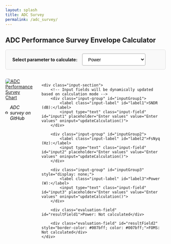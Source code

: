 ```yaml
---
layout: splash
title: ADC Survey
permalink: /adc_survey/
---
```


<style>
.survey-container {
    display: flex;
    align-items: flex-start;
    gap: 2em;
    margin: 2em 0;
}

.image-section {
    flex: 1;
    max-width: 50%;
}

.input-section {
    flex: 1;
    display: flex;
    flex-direction: column;
    gap: 0.75em;
    padding-left: 2em;
    max-width: 40%;
}

.input-field {
    padding: 0.8em;
    font-size: 1em;
    border: 2px solid #ccc;
    border-radius: 5px;
    width: 50%;
    box-sizing: border-box;
    margin-left: auto;
}

.input-field:focus {
    outline: none;
    border-color: #007acc;
}

.input-group {
    display: flex;
    flex-direction: row;
    align-items: center;
    gap: 1em;
    justify-content: space-between;
}

.input-label {
    font-weight: bold;
    font-size: 1em;
    color: #333;
    margin-bottom: 0;
    min-width: 120px;
    text-align: left;
    flex-shrink: 0;
}

.evaluation-field {
    padding: 0.8em;
    font-size: 1em;
    border: 2px solid #28a745;
    border-radius: 5px;
    width: 100%;
    box-sizing: border-box;
    background-color: #f8f9fa;
    font-weight: bold;
    color: #28a745;
    text-align: center;
    margin-top: 0.25em;
    margin-bottom: 0.25em;
}

.calc-selection {
    display: flex;
    flex-direction: row;
    gap: 1em;
    align-items: baseline;
    margin-bottom: 1em;
    padding: 0.8em 1.5em;
    border: 1px solid #ddd;
    border-radius: 5px;
    background-color: #f9f9f9;
    width: 100%;
    box-sizing: border-box;
}

.calc-dropdown {
    padding: 0.6em 1em;
    font-size: 1em;
    border: 2px solid #ccc;
    border-radius: 5px;
    background-color: white;
    cursor: pointer;
    min-width: 200px;
    margin: 0;
    vertical-align: baseline;
}

.calc-dropdown:focus {
    outline: none;
    border-color: #007acc;
}
</style>

## ADC Performance Survey Envelope Calculator

<!-- Calculation Mode Selection - spans full width -->
<div class="calc-selection">
    <h4 style="margin: 0; vertical-align: baseline;">Select parameter to calculate:</h4>
    <select id="calcMode" class="calc-dropdown" onchange="updateCalculation()">
        <option value="power">Power</option>
        <option value="sndr">SNDR</option>
        <option value="fs">FsNyq</option>
    </select>
</div>

<div class="survey-container">
    <div class="image-section">
        <!-- Image with clickable link -->
        <a href="https://raw.githubusercontent.com/bmurmann/ADC-survey/refs/heads/main/plots/foms_plot.png" target="_blank">
            <img src="https://raw.githubusercontent.com/bmurmann/ADC-survey/refs/heads/main/plots/foms_plot.png" alt="ADC Performance Survey Chart" style="max-width: 100%; height: auto; border-radius: 5px;">
        </a>
        <p>
            <a href="https://github.com/bmurmann/ADC-survey" target="_blank" style="text-decoration: none; color: #000000ff; display: inline-flex; align-items: center; gap: 0.5em;">
                <svg width="16" height="16" viewBox="0 0 16 16" fill="currentColor" style="vertical-align: middle;">
                    <path d="M8 0C3.58 0 0 3.58 0 8c0 3.54 2.29 6.53 5.47 7.59.4.07.55-.17.55-.38 0-.19-.01-.82-.01-1.49-2.01.37-2.53-.49-2.69-.94-.09-.23-.48-.94-.82-1.13-.28-.15-.68-.52-.01-.53.63-.01 1.08.58 1.23.82.72 1.21 1.87.87 2.33.66.07-.52.28-.87.51-1.07-1.78-.2-3.64-.89-3.64-3.95 0-.87.31-1.59.82-2.15-.08-.2-.36-1.02.08-2.12 0 0 .67-.21 2.2.82.64-.18 1.32-.27 2-.27.68 0 1.36.09 2 .27 1.53-1.04 2.2-.82 2.2-.82.44 1.1.16 1.92.08 2.12.51.56.82 1.27.82 2.15 0 3.07-1.87 3.75-3.65 3.95.29.25.54.73.54 1.48 0 1.07-.01 1.93-.01 2.2 0 .21.15.46.55.38A8.013 8.013 0 0016 8c0-4.42-3.58-8-8-8z"/>
                </svg>
                <em>ADC survey on GitHub</em>
            </a>
        </p>
    </div>
    
    <div class="input-section">
        <!-- Input fields will be dynamically updated based on calculation mode -->
        <div class="input-group" id="inputGroup1">
            <label class="input-label" id="label1">SNDR (dB):</label>
            <input type="text" class="input-field" id="input1" placeholder="Enter values" value="Enter values" oninput="updateCalculation()">
        </div>
        
        <div class="input-group" id="inputGroup2">
            <label class="input-label" id="label2">FsNyq (Hz):</label>
            <input type="text" class="input-field" id="input2" placeholder="Enter values" value="Enter values" oninput="updateCalculation()">
        </div>
        
        <div class="input-group" id="inputGroup3" style="display: none;">
            <label class="input-label" id="label3">Power (W):</label>
            <input type="text" class="input-field" id="input3" placeholder="Enter values" value="Enter values" oninput="updateCalculation()">
        </div>
        
        <div class="evaluation-field" id="resultField1">Power: Not calculated</div>
        
        <div class="evaluation-field" id="resultField2" style="border-color: #007bff; color: #007bff;">FOMS: Not calculated</div>
    </div>
</div>

<script>
// Variable to store the JSON data as key-value pairs
let fomsData = {};

// Function to format numbers in engineering notation with units
function formatEngineering(num, unit = '') {
    if (num === 0) return "0" + unit;
    
    const absNum = Math.abs(num);
    const sign = num < 0 ? "-" : "";
    
    // Define the engineering prefixes
    const prefixes = [
        { value: 1e12, symbol: 'T' },
        { value: 1e9, symbol: 'G' },
        { value: 1e6, symbol: 'M' },
        { value: 1e3, symbol: 'k' },
        { value: 1, symbol: '' },
        { value: 1e-3, symbol: 'm' },
        { value: 1e-6, symbol: 'µ' },
        { value: 1e-9, symbol: 'n' },
        { value: 1e-12, symbol: 'p' },
        { value: 1e-15, symbol: 'f' }
    ];
    
    // Find the appropriate prefix
    for (let prefix of prefixes) {
        if (absNum >= prefix.value) {
            const scaledValue = absNum / prefix.value;
            const digits = scaledValue >= 100 ? 0 : scaledValue >= 10 ? 1 : 2;
            return sign + scaledValue.toFixed(digits) + ' ' + prefix.symbol + unit;
        }
    }
    
    // For very small numbers, use scientific notation
    return num.toExponential(2) + unit;
}

// Function to fetch JSON data from GitHub
async function fetchFomsData() {
    try {
        const response = await fetch('https://raw.githubusercontent.com/bmurmann/ADC-survey/main/plots/foms_plot.json');
        if (response.ok) {
            const jsonData = await response.json();
            fomsData = jsonData;
            console.log('FoMs JSON data loaded:', fomsData);
        } else {
            console.error('Failed to fetch FoMs data:', response.status);
            displayErrorMessage();
        }
    } catch (error) {
        console.error('Error fetching FoMs data:', error);
        displayErrorMessage();
    }
}

// Function to display error message
function displayErrorMessage() {
    const jsonDisplay = document.getElementById('jsonDisplay');
    if (jsonDisplay) {
        jsonDisplay.textContent = 'Failed to load FoMs JSON data. Please check your internet connection.';
        jsonDisplay.style.color = '#d32f2f';
    }
}

// Fetch JSON data when page loads
document.addEventListener('DOMContentLoaded', function() {
    fetchFomsData();
    
    // Initialize the interface for the default mode
    updateInterface();
    
    // Your existing input field logic
    const inputs = document.querySelectorAll('.input-field');
    inputs.forEach(input => {
        input.addEventListener('focus', function() {
            if (this.value === 'Enter values') {
                this.value = '';
            }
        });
        
        input.addEventListener('blur', function() {
            if (this.value === '') {
                this.value = 'Enter values';
                updateCalculation();
            }
        });
    });
});

function updateInterface() {
    const modes = {
        power: { groups: [1,2], labels: ['SNDR (dB):', 'FsNyq (Hz):'], result: 'Power' },
        sndr: { groups: [2,3], labels: [,'FsNyq (Hz):', 'Power (W):'], result: 'SNDR' },
        fs: { groups: [1,3], labels: ['SNDR (dB):',, 'Power (W):'], result: 'FsNyq' }
    };
    
    const mode = modes[document.getElementById('calcMode').value];
    [1,2,3].forEach(i => document.getElementById(`inputGroup${i}`).style.display = 'none');
    mode.groups.forEach(i => {
        document.getElementById(`inputGroup${i}`).style.display = 'flex';
        if(mode.labels[i-1]) document.getElementById(`label${i}`).textContent = mode.labels[i-1];
    });
    document.getElementById('resultField1').textContent = `${mode.result}: Not calculated`;
    document.getElementById('resultField2').textContent = 'FOMS: Not calculated';
}

function updateCalculation() {
    updateInterface();
    
    const getVal = (id) => {
        const val = document.getElementById(id).value;
        return isNaN(parseFloat(val)) || val === "Enter values" ? 0 : parseFloat(val);
    };
    
    const setResult = (text1, text2) => {
        document.getElementById('resultField1').textContent = text1;
        document.getElementById('resultField2').textContent = text2;
    };
    
    const mode = document.getElementById('calcMode').value;
    const [sndr, fsNyq, power] = [getVal('input1'), getVal('input2'), getVal('input3')];
    
    if (!isFomsDataReady()) return setResult(`${mode === 'power' ? 'Power' : mode === 'sndr' ? 'SNDR' : 'FsNyq'}: Waiting for data...`, 'FOMS: Waiting for data...');
    
    const { f_corner: fCorner, foms_db_asymp: fomsDbAsymp } = fomsData;
    
    if (mode === 'power') {
        if (!areInputsValid(sndr, fsNyq)) return setResult('Power: Invalid inputs (SNDR and FsNyq must be > 0)', 'FOMS: Invalid inputs');
        const foms = calculateFOMS(fsNyq, fCorner, fomsDbAsymp);
        const result = fsNyq / 2 / Math.pow(10, (foms - sndr) / 10);
        setResult(`Power: ${formatEngineering(result, 'W')}`, `FOMS: ${foms.toFixed(2)} dB`);
        document.getElementById('input3').value = result.toString();
    } else if (mode === 'sndr') {
        if (fsNyq <= 0 || power <= 0) return setResult('SNDR: Invalid inputs (FsNyq and Power must be > 0)', 'FOMS: Invalid inputs');
        const foms = calculateFOMS(fsNyq, fCorner, fomsDbAsymp);
        const result = foms - 10 * Math.log10(fsNyq / 2 / power);
        setResult(`SNDR: ${result.toFixed(2)} dB`, `FOMS: ${foms.toFixed(2)} dB`);
        document.getElementById('input1').value = result.toString();
    } else { // fs mode
        if (!areInputsValid(sndr, 1, power)) return setResult('FsNyq: Invalid inputs (SNDR and Power must be > 0)', 'FOMS: Invalid inputs');
        let result = 2 * power * Math.pow(10, (fomsDbAsymp - sndr) / 10);
        for (let i = 0; i < 20; i++) {
            const f = calculateFOMS(result, fCorner, fomsDbAsymp) - sndr - 10 * Math.log10(result / 2 / power);
            const df = -10 / Math.LN10 * result / (Math.pow(fCorner, 2) + Math.pow(result, 2)) - 10 / Math.LN10 / result;
            if (Math.abs(f) < 1e-12 || Math.abs(df) < 1e-15) break;
            const newResult = result - f / df;
            result = newResult > 0 ? newResult : result / 2;
        }
        const foms = calculateFOMS(result, fCorner, fomsDbAsymp);
        setResult(`FsNyq: ${formatEngineering(result, 'Hz')}`, `FOMS: ${foms.toFixed(2)} dB`);
        document.getElementById('input2').value = result.toString();
    }
}

// Helper functions
const calculateFOMS = (fsNyq, fCorner, fomsDbAsymp) => fomsDbAsymp - 10 * Math.log10(Math.pow(1 + Math.pow(fsNyq / fCorner, 2), 1/2));
const areInputsValid = (sndr, fsNyquist, power = null) => sndr > 0 && fsNyquist > 0 && (power === null || power > 0);
const isFomsDataReady = () => Object.keys(fomsData).length > 0 && fomsData["foms_db_asymp"] && fomsData["f_corner"];
</script>